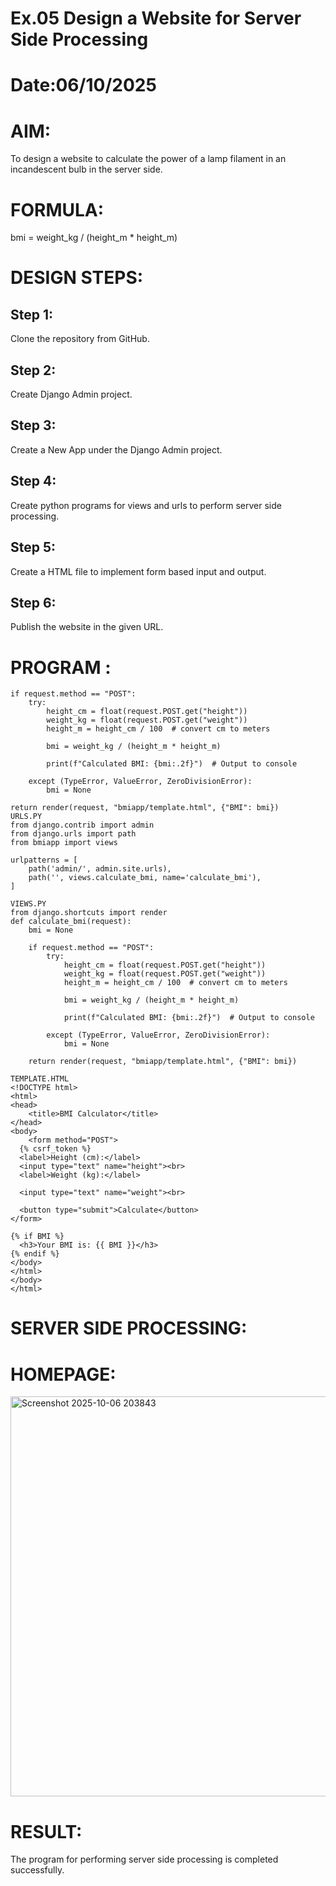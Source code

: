 # Ex.05 Design a Website for Server Side Processing
# Date:06/10/2025
# AIM:
To design a website to calculate the power of a lamp filament in an incandescent bulb in the server side.

# FORMULA:
bmi = weight_kg / (height_m * height_m)

# DESIGN STEPS:
## Step 1:
Clone the repository from GitHub.

## Step 2:
Create Django Admin project.

## Step 3:
Create a New App under the Django Admin project.

## Step 4:
Create python programs for views and urls to perform server side processing.

## Step 5:
Create a HTML file to implement form based input and output.

## Step 6:
Publish the website in the given URL.

# PROGRAM :
```
if request.method == "POST":
    try:
        height_cm = float(request.POST.get("height"))
        weight_kg = float(request.POST.get("weight"))
        height_m = height_cm / 100  # convert cm to meters
        
        bmi = weight_kg / (height_m * height_m)

        print(f"Calculated BMI: {bmi:.2f}")  # Output to console

    except (TypeError, ValueError, ZeroDivisionError):
        bmi = None

return render(request, "bmiapp/template.html", {"BMI": bmi})
URLS.PY
from django.contrib import admin
from django.urls import path
from bmiapp import views

urlpatterns = [
    path('admin/', admin.site.urls),
    path('', views.calculate_bmi, name='calculate_bmi'),
]

VIEWS.PY
from django.shortcuts import render
def calculate_bmi(request):
    bmi = None

    if request.method == "POST":
        try:
            height_cm = float(request.POST.get("height"))
            weight_kg = float(request.POST.get("weight"))
            height_m = height_cm / 100  # convert cm to meters
            
            bmi = weight_kg / (height_m * height_m)

            print(f"Calculated BMI: {bmi:.2f}")  # Output to console

        except (TypeError, ValueError, ZeroDivisionError):
            bmi = None

    return render(request, "bmiapp/template.html", {"BMI": bmi})

TEMPLATE.HTML
<!DOCTYPE html>
<html>
<head>
    <title>BMI Calculator</title>
</head>
<body>
    <form method="POST">
  {% csrf_token %}
  <label>Height (cm):</label>
  <input type="text" name="height"><br>
  <label>Weight (kg):</label>

  <input type="text" name="weight"><br>

  <button type="submit">Calculate</button>
</form>

{% if BMI %}
  <h3>Your BMI is: {{ BMI }}</h3>
{% endif %}
</body>
</html>
</body>
</html>
```
# SERVER SIDE PROCESSING:




# HOMEPAGE:

<img width="1234" height="640" alt="Screenshot 2025-10-06 203843" src="https://github.com/user-attachments/assets/0ef7899a-fed0-4ba9-a4d4-e9a1a8568e65" />

# RESULT:
The program for performing server side processing is completed successfully.
